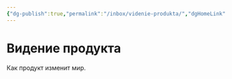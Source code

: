 ```yaml
---
{"dg-publish":true,"permalink":"/inbox/videnie-produkta/","dgHomeLink":true,"dgPassFrontmatter":false}
---
```


# Видение продукта


Как продукт изменит мир.
